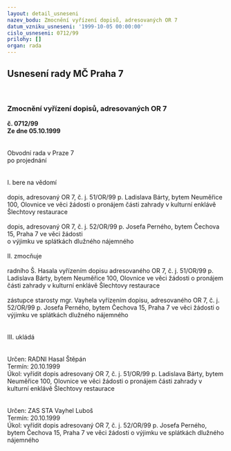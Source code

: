 ```yaml
---
layout: detail_usneseni
nazev_bodu: Zmocnění vyřízení dopisů, adresovaných OR 7
datum_vzniku_usneseni: '1999-10-05 00:00:00'
cislo_usneseni: 0712/99
prilohy: []
organ: rada
---
```

<div id="ucUsn_pList" class="usn">
	<span><h2>Usnesení rady MČ Praha 7 </h2>
<br></span><div class="standBody">
<span><h3>Zmocnění vyřízení dopisů, adresovaných OR 7</h3></span><div class="center">
		<strong>č. 0712/99</strong><br>
	</div>
<div class="center">
		<strong>Ze dne 05.10.1999</strong><br><br>
	</div>
<br>Obvodní rada v Praze 7<br>po projednání<br><br><br>I.	bere na vědomí<br><br> dopis, adresovaný  OR 7, č. j. 51/OR/99 p. Ladislava Bárty, bytem Neuměřice 100, Olovnice ve věci žádosti o pronájem části zahrady v kulturní enklávě Šlechtovy restaurace<br><br>dopis, adresovaný  OR 7, č. j. 52/OR/99 p. Josefa Perného, bytem Čechova 15, Praha 7 ve věci žádosti<br>o výjimku ve splátkách dlužného nájemného <br><br>II.	zmocňuje <br><br>radního Š. Hasala vyřízením dopisu adresovaného OR 7, č. j. 51/OR/99 p. Ladislava Bárty, bytem Neuměřice 100, Olovnice ve věci žádosti o pronájem části zahrady v kulturní enklávě Šlechtovy restaurace<br><br>zástupce starosty mgr. Vayhela vyřízením dopisu, adresovaného OR 7, č. j. 52/OR/99 p. Josefa Perného, bytem Čechova 15, Praha 7 ve věci žádosti o výjimku ve splátkách dlužného nájemného<br><br><br>III.  ukládá <br><br>	<br> Určen:	     	RADNI Hasal Štěpán<br>Termín: 20.10.1999<br>Úkol:	vyřídit dopis adresovaný OR 7, č. j. 51/OR/99 p. Ladislava Bárty, bytem Neuměřice 100, Olovnice ve věci žádosti o pronájem části zahrady v kulturní enklávě Šlechtovy restaurace<br> <br><br> Určen:	     	ZAS STA Vayhel Luboš<br>Termín: 20.10.1999<br>Úkol:	vyřídit dopis adresovaný OR 7, č. j. 52/OR/99 p. Josefa Perného, bytem Čechova 15, Praha 7 ve věci žádosti o výjimku ve splátkách dlužného nájemného<br>
</div>
</div>